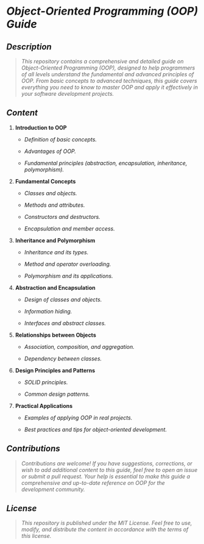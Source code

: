 <!-- Author: Daniel Benjamin Perez Morales -->

<!-- GitHub: https://github.com/D4nitrix13 -->
<!-- GitLab: https://gitlab.com/D4nitrix13 -->

<!-- Email: danielperezdev@proton.me  -->

# ***Object-Oriented Programming (OOP) Guide***

## ***Description***

> *This repository contains a comprehensive and detailed guide on Object-Oriented Programming (OOP), designed to help programmers of all levels understand the fundamental and advanced principles of OOP. From basic concepts to advanced techniques, this guide covers everything you need to know to master OOP and apply it effectively in your software development projects.*

## ***Content***

1. **Introduction to OOP**

   - *Definition of basic concepts.*

   - *Advantages of OOP.*

   - *Fundamental principles (abstraction, encapsulation, inheritance, polymorphism).*

2. **Fundamental Concepts**

   - *Classes and objects.*

   - *Methods and attributes.*

   - *Constructors and destructors.*

   - *Encapsulation and member access.*

3. **Inheritance and Polymorphism**

   - *Inheritance and its types.*

   - *Method and operator overloading.*

   - *Polymorphism and its applications.*

4. **Abstraction and Encapsulation**

   - *Design of classes and objects.*

   - *Information hiding.*

   - *Interfaces and abstract classes.*

5. **Relationships between Objects**

   - *Association, composition, and aggregation.*

   - *Dependency between classes.*

6. **Design Principles and Patterns**

   - *SOLID principles.*

   - *Common design patterns.*

7. **Practical Applications**

   - *Examples of applying OOP in real projects.*

   - *Best practices and tips for object-oriented development.*

## ***Contributions***

> *Contributions are welcome! If you have suggestions, corrections, or wish to add additional content to this guide, feel free to open an issue or submit a pull request. Your help is essential to make this guide a comprehensive and up-to-date reference on OOP for the development community.*

## ***License***

> *This repository is published under the MIT License. Feel free to use, modify, and distribute the content in accordance with the terms of this license.*
